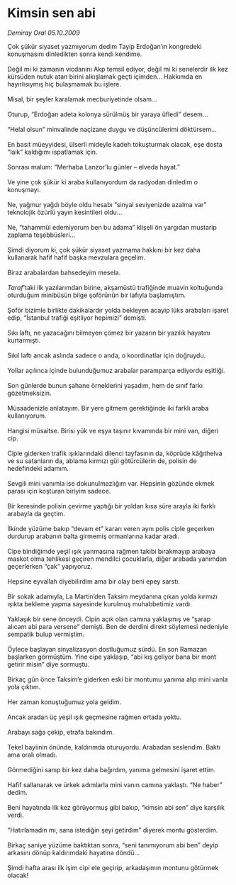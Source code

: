 # Kimsin sen abi

*Demiray Oral 05.10.2009*

<div class="taraf_structure_2col_1zq">
<div class="margen_n">



 <p>Çok şükür siyaset yazmıyorum dedim Tayip Erdoğan’ın kongredeki konuşmasını dinledikten sonra kendi kendime. <br/><br/>Değil mi ki zamanın vicdanını Akp temsil ediyor, değil mi ki senelerdir ilk kez kürsüden nutuk atan birini alkışlamak geçti içimden... Hakkımda en hayırlısıymış hiç bulaşmamak bu işlere. <br/><br/>Misal, bir şeyler karalamak mecburiyetinde olsam... <br/><br/>Oturup, “Erdoğan adeta kolonya sürülmüş bir yaraya üfledi” desem... <br/><br/>“Helal olsun” minvalinde naçizane duygu ve düşüncülerimi döktürsem... <br/><br/>En basit müeyyidesi, ülserli mideyle kadeh tokuşturmak olacak, eşe dosta “laik” kaldığımı ispatlamak için. <br/><br/>Sonrası malum: “Merhaba Lanzor’lu günler – elveda hayat.” <br/><br/>Ve yine çok şükür ki araba kullanıyordum da radyodan dinledim o konuşmayı. <br/><br/>Ne, yağmur yağdı böyle oldu hesabı “sinyal seviyenizde azalma var” teknolojik özürlü yayın kesintileri oldu... <br/><br/>Ne, “tahammül edemiyorum ben bu adama” klişeli ön yargıdan mustarip zaplama teşebbüsleri... <br/><br/>Şimdi diyorum ki, çok şükür siyaset yazmama hakkını bir kez daha kullanarak hafif hafif başka mevzulara geçelim. <br/><br/>Biraz arabalardan bahsedeyim mesela.<i> <br/><br/>Taraf</i>’taki ilk yazılarımdan birine, akşamüstü trafiğinde muavin koltuğunda oturduğum minibüsün bilge şoförünün bir lafıyla başlamıştım. <br/><br/>Şoför bizimle birlikte dakikalardır yolda bekleyen acayip lüks arabaları işaret edip, “İstanbul trafiği eşitliyor hepimizi” demişti. <br/><br/>Sıkı laftı, ne yazacağını bilmeyen çömez bir yazarın bir yazılık hayatını kurtarmıştı. <br/><br/>Sıkıl laftı ancak aslında sadece o anda, o koordinatlar için doğruydu. <br/><br/>Yollar açılınca içinde bulunduğumuz arabalar paramparça ediyordu eşitliği. <br/><br/>Son günlerde bunun şahane örneklerini yaşadım, hem de sınıf farkı gözetmeksizin. <br/><br/>Müsaadenizle anlatayım. Bir yere gitmem gerektiğinde iki farklı araba kullanıyorum. <br/><br/>Hangisi müsaitse. Birisi yük ve eşya taşınır kıvamında bir mini van, diğeri cip. <br/><br/>Ciple giderken trafik ışıklarındaki dilenci tayfasının da, köprüde kâğıthelva ve su satanların da, ablama kırmızı gül götürcülerin de, polisin de hedefindeki adamım. <br/><br/>Sevgili mini vanımla ise dokunulmazlığım var. Hepsinin gözünde ekmek parası için koşturan biriyim sadece. <br/><br/>Bir keresinde polisin çevirme yaptığı bir yoldan kısa süre arayla iki farklı arabayla da geçtim. <br/><br/>İlkinde yüzüme bakıp “devam et” kararı veren aynı polis ciple geçerken durdurup arabanın balta girmemiş ormanlarına kadar aradı. <br/><br/>Cipe bindiğimde yeşil ışık yanmasına rağmen takibi bırakmayıp arabaya maskot olma tehlikesi geçiren mendilci çocuklarla, diğer arabada yanımdan geçerlerken “çak” yapıyoruz. <br/><br/>Hepsine eyvallah diyebilirdim ama bir olay beni epey sarstı. <br/><br/>Bir sokak adamıyla, La Martin’den Taksim meydanına çıkan yolda kırmızı ışıkta bekleme yapma sayesinde kurulmuş muhabbetimiz vardı. <br/><br/>Yaklaşık bir sene önceydi. Cipin açık olan camına yaklaşmış ve “şarap alıcam abi para versene” demişti. Ben de derdini direkt söylemesi nedeniyle sempatik bulup vermiştim. <br/><br/>Öylece başlayan sinyalizasyon dostluğumuz sürdü. En son Ramazan başlarken görmüştüm. Yine cipe yaklaşıp, “abi kış geliyor bana bir mont getirir misin” diye sormuştu. <br/><br/>Birkaç gün önce Taksim’e giderken eski bir montumu yanıma alıp mini vanla yola çıktım. <br/><br/>Her zaman konuştuğumuz yola geldim. <br/><br/>Ancak aradan üç yeşil ışık geçmesine rağmen ortada yoktu. <br/><br/>Arabayı sağa çekip, etrafa bakındım. <br/><br/>Tekel bayiinin önünde, kaldırımda oturuyordu. Arabadan seslendim. Baktı ama oralı olmadı. <br/><br/>Görmediğini sanıp bir kez daha bağırdım, yanıma gelmesini işaret ettim. <br/><br/>Hafif sallanarak ve ürkek adımlarla mini vanın camına yaklaştı. “Ne haber” dedim. <br/><br/>Beni hayatında ilk kez görüyormuş gibi bakıp, “kimsin abi sen” diye karşılık verdi. <br/><br/>“Hatırlamadın mı, sana istediğin şeyi getirdim” diyerek montu gösterdim. <br/><br/>Birkaç saniye yüzüme baktıktan sonra, “seni tanımıyorum abi ben” deyip arkasını dönüp kaldırımdaki hayatına döndü... <br/><br/>Şimdi hafta arası ilk işim cipi ele geçirip, arkadaşımın montunu götürmek olacak!</p>
<br/>
<br/>
<br/>



<br/>


<div id="taraf_not">
</div>

</div>


</div>
